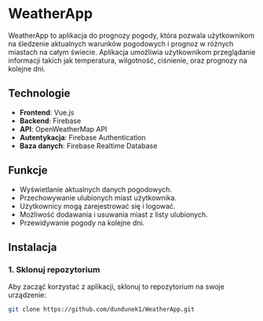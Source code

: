 # WeatherApp

WeatherApp to aplikacja do prognozy pogody, która pozwala użytkownikom na śledzenie aktualnych warunków pogodowych i prognoz w różnych miastach na całym świecie. Aplikacja umożliwia użytkownikom przeglądanie informacji takich jak temperatura, wilgotność, ciśnienie, oraz prognozy na kolejne dni.

## Technologie

- **Frontend**: Vue.js
- **Backend**: Firebase
- **API**: OpenWeatherMap API
- **Autentykacja**: Firebase Authentication
- **Baza danych**: Firebase Realtime Database

## Funkcje

- Wyświetlanie aktualnych danych pogodowych.
- Przechowywanie ulubionych miast użytkownika.
- Użytkownicy mogą zarejestrować się i logować.
- Możliwość dodawania i usuwania miast z listy ulubionych.
- Przewidywanie pogody na kolejne dni.
  
## Instalacja

### 1. Sklonuj repozytorium

Aby zacząć korzystać z aplikacji, sklonuj to repozytorium na swoje urządzenie:

```bash
git clone https://github.com/dundunek1/WeatherApp.git

